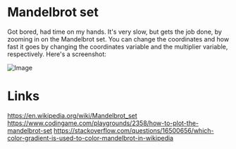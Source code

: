 # Mandelbrot set
Got bored, had time on my hands. It's very slow, but gets the job done, by zooming in on the Mandelbrot set.
You can change the coordinates and how fast it goes by changing the coordinates variable and the multiplier variable, respectively. Here's a screenshot:

![Image](https://i.gyazo.com/c44972445b946ef5b79805753ad22a41.png)

# Links
https://en.wikipedia.org/wiki/Mandelbrot_set
https://www.codingame.com/playgrounds/2358/how-to-plot-the-mandelbrot-set
https://stackoverflow.com/questions/16500656/which-color-gradient-is-used-to-color-mandelbrot-in-wikipedia
